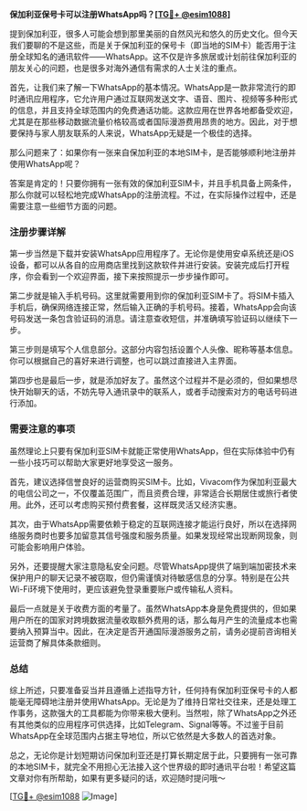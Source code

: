 **保加利亚保号卡可以注册WhatsApp吗？[[TG💪+ @esim1088](https://t.me/s/esim1088)]**

提到保加利亚，很多人可能会想到那里美丽的自然风光和悠久的历史文化。但今天我们要聊的不是这些，而是关于保加利亚的保号卡（即当地的SIM卡）能否用于注册全球知名的通讯软件——WhatsApp。这不仅是许多旅居或计划前往保加利亚的朋友关心的问题，也是很多对海外通信有需求的人士关注的重点。

首先，让我们来了解一下WhatsApp的基本情况。WhatsApp是一款非常流行的即时通讯应用程序，它允许用户通过互联网发送文字、语音、图片、视频等多种形式的信息，并且支持全球范围内的免费通话功能。这款应用在世界各地都备受欢迎，尤其是在那些移动数据流量价格较高或者国际漫游费用昂贵的地方。因此，对于想要保持与家人朋友联系的人来说，WhatsApp无疑是一个极佳的选择。

那么问题来了：如果你有一张来自保加利亚的本地SIM卡，是否能够顺利地注册并使用WhatsApp呢？

答案是肯定的！只要你拥有一张有效的保加利亚SIM卡，并且手机具备上网条件，那么你就可以轻松地完成WhatsApp的注册流程。不过，在实际操作过程中，还是需要注意一些细节方面的问题。

### 注册步骤详解

第一步当然是下载并安装WhatsApp应用程序了。无论你是使用安卓系统还是iOS设备，都可以从各自的应用商店里找到这款软件并进行安装。安装完成后打开程序，你会看到一个欢迎界面，接下来按照提示一步步操作即可。

第二步就是输入手机号码。这里就需要用到你的保加利亚SIM卡了。将SIM卡插入手机后，确保网络连接正常，然后输入正确的手机号码。接着，WhatsApp会向该号码发送一条包含验证码的消息。请注意查收短信，并准确填写验证码以继续下一步。

第三步则是填写个人信息部分。这部分内容包括设置个人头像、昵称等基本信息。你可以根据自己的喜好来进行调整，也可以跳过直接进入主界面。

第四步也是最后一步，就是添加好友了。虽然这个过程并不是必须的，但如果想尽快开始聊天的话，不妨先导入通讯录中的联系人，或者手动搜索对方的电话号码进行添加。

### 需要注意的事项

虽然理论上只要有保加利亚SIM卡就能正常使用WhatsApp，但在实际体验中仍有一些小技巧可以帮助大家更好地享受这一服务。

首先，建议选择信誉良好的运营商购买SIM卡。比如，Vivacom作为保加利亚最大的电信公司之一，不仅覆盖范围广，而且资费合理，非常适合长期居住或旅行者使用。此外，还可以考虑购买预付费套餐，这样既灵活又经济实惠。

其次，由于WhatsApp需要依赖于稳定的互联网连接才能运行良好，所以在选择网络服务商时也要多加留意其信号强度和服务质量。如果发现经常出现断网现象，则可能会影响用户体验。

另外，还要提醒大家注意隐私安全问题。尽管WhatsApp提供了端到端加密技术来保护用户的聊天记录不被窃取，但仍需谨慎对待敏感信息的分享。特别是在公共Wi-Fi环境下使用时，更应该避免登录重要账户或传输私人资料。

最后一点就是关于收费方面的考量了。虽然WhatsApp本身是免费提供的，但如果用户所在的国家对跨境数据流量收取额外费用的话，那么每月产生的流量成本也需要纳入预算当中。因此，在决定是否开通国际漫游服务之前，请务必提前咨询相关运营商了解具体条款细则。

### 总结

综上所述，只要准备妥当并且遵循上述指导方针，任何持有保加利亚保号卡的人都能毫无障碍地注册并使用WhatsApp。无论是为了维持日常社交往来，还是处理工作事务，这款强大的工具都能为你带来极大便利。当然啦，除了WhatsApp之外还有其他类似的应用程序可供选择，比如Telegram、Signal等等。不过鉴于目前WhatsApp在全球范围内占据主导地位，所以它依然是大多数人的首选对象。

总之，无论你是计划短期访问保加利亚还是打算长期定居于此，只要拥有一张可靠的本地SIM卡，就完全不用担心无法接入这个世界级的即时通讯平台啦！希望这篇文章对你有所帮助，如果有更多疑问的话，欢迎随时提问哦～ 

[[TG💪+ @esim1088](https://t.me/s/esim1088) ![Image](https://i.postimg.cc/4NQfJmqS/Snipaste-2025-05-13-00-14-12.png)]